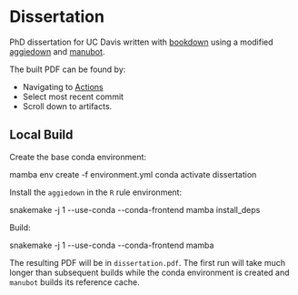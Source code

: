 # Dissertation

PhD dissertation for UC Davis written with [bookdown](https://bookdown.org/) using a modified [aggiedown](https://github.com/ryanpeek/aggiedown) and [manubot](https://manubot.org/).

The built PDF can be found by:
* Navigating to [Actions](https://github.com/camillescott/dissertation/actions)
* Select most recent commit
* Scroll down to artifacts.

## Local Build

Create the base conda environment:

  mamba env create -f environment.yml
  conda activate dissertation
  
Install the `aggiedown` in the `R` rule environment:

  snakemake -j 1 --use-conda --conda-frontend mamba install_deps
  
Build:

  snakemake -j 1 --use-conda --conda-frontend mamba

The resulting PDF will be in `dissertation.pdf`. The first run will take much longer than subsequent builds while the conda environment is created and `manubot` builds its reference cache.
